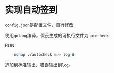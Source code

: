 # 实现自动签到
`config.json`是配置文件，自行修改



使用`golang`编译，假设生成的可执行文件为`autocheck`

RUN:
```bash
    nohup ./autocheck &>> log &
```

追加到标准输出、错误输出到`log`。